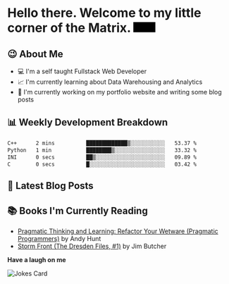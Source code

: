 # Hello there. Welcome to my little corner of the Matrix. <img src="./images/matrix.gif" width="50px">

## :wink: About Me
- :computer: I'm a self taught Fullstack Web Developer
- :chart_with_upwards_trend: I'm currently learning about Data Warehousing and Analytics
- :bookmark_tabs: I'm currently working on my portfolio website and writing some blog posts

## :bar_chart: Weekly Development Breakdown
<!--START_SECTION:waka-->

```text
C++      2 mins          █████████████▒░░░░░░░░░░░   53.37 %
Python   1 min           ████████▒░░░░░░░░░░░░░░░░   33.32 %
INI      0 secs          ██▒░░░░░░░░░░░░░░░░░░░░░░   09.89 %
C        0 secs          █░░░░░░░░░░░░░░░░░░░░░░░░   03.42 %
```

<!--END_SECTION:waka-->

## :memo: Latest Blog Posts
<!-- BLOG-POST-LIST:START -->
<!-- BLOG-POST-LIST:END -->

## :books: Books I'm Currently Reading
<!-- GOODREADS-LIST:START -->
- [Pragmatic Thinking and Learning: Refactor Your Wetware (Pragmatic Programmers)](https://www.goodreads.com/review/show/4445756231?utm_medium=api&utm_source=rss) by Andy Hunt
- [Storm Front (The Dresden Files, #1)](https://www.goodreads.com/review/show/4707561394?utm_medium=api&utm_source=rss) by Jim Butcher
<!-- GOODREADS-LIST:END -->

**Have a laugh on me**

<img src="https://readme-jokes.vercel.app/api" alt="Jokes Card" />